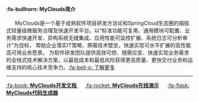 #### :fa-bullhorn: MyClouds简介
&nbsp;&nbsp;&nbsp;&nbsp;&nbsp;&nbsp;MyClouds是一个基于成熟软件项目研发方法论和SpringCloud生态圈的插拔式轻量级微服务治理及快速开发平台。以“标准功能可复用、通用模块可配置、业务需求快速开发、异构系统无缝集成、应用性能可监控扩展、系统日志可分析审计”为目标， 帮助企业落实IT策略、屏蔽技术壁垒，快速实现可水平扩展的高性能高可用业务愿景。 为软件研发团队提供高效可控、随需应变、快速实现业务需求的全栈式技术解决方案，以最低成本和最低风险获得更高质量、更快交付业务和运维支持的核心技术竞争力。[:fa-bell-o: 了解更多](https://gitee.com/osworks/MyClouds/wikis/pages)
****
[:fa-book: **MyClouds开发文档** ](https://gitee.com/osworks/MyClouds/wikis/pages) &nbsp;&nbsp;&nbsp;&nbsp; [:fa-rocket: **MyClouds在线演示**](http://118.126.108.44) &nbsp;&nbsp;&nbsp;&nbsp; [ :fa-flask: **MyClouds代码生成器**](https://gitee.com/osworks/Myclouds-Builder)
